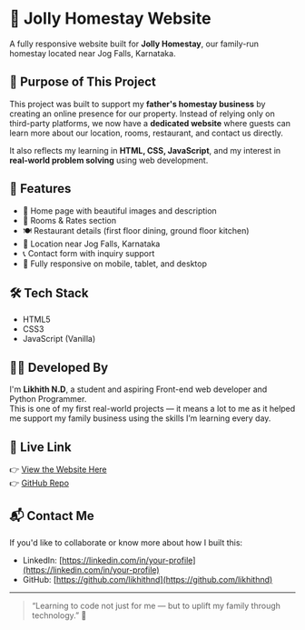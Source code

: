 # 🏡 Jolly Homestay Website

A fully responsive website built for **Jolly Homestay**, our family-run homestay located near Jog Falls, Karnataka.

## 🎯 Purpose of This Project

This project was built to support my **father's homestay business** by creating an online presence for our property. Instead of relying only on third-party platforms, we now have a **dedicated website** where guests can learn more about our location, rooms, restaurant, and contact us directly.

It also reflects my learning in **HTML, CSS, JavaScript**, and my interest in **real-world problem solving** using web development.

## 🔧 Features

- 📸 Home page with beautiful images and description
- 🏨 Rooms & Rates section
- 🍽️ Restaurant details (first floor dining, ground floor kitchen)
- 📍 Location near Jog Falls, Karnataka
- 📞 Contact form with inquiry support
- 📱 Fully responsive on mobile, tablet, and desktop

## 🛠️ Tech Stack

- HTML5  
- CSS3  
- JavaScript (Vanilla)

## 👨‍💻 Developed By

I'm **Likhith N.D**, a student and aspiring Front-end web developer and Python Programmer.  
This is one of my first real-world projects — it means a lot to me as it helped me support my family business using the skills I’m learning every day.

## 🔗 Live Link

👉 [View the Website Here](https://jollyhomestay.com/)  
👉 [GitHub Repo](https://github.com/likhithnd/Jolly-homestay)

## 📬 Contact Me

If you'd like to collaborate or know more about how I built this:
- LinkedIn: [https://linkedin.com/in/your-profile](https://linkedin.com/in/your-profile)
- GitHub: [https://github.com/likhithnd](https://github.com/likhithnd)

---

> “Learning to code not just for me — but to uplift my family through technology.” 💪
